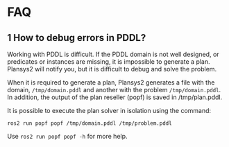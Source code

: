 # FAQ

## 1 How to debug errors in PDDL?

Working with PDDL is difficult. If the PDDL domain is not well designed, or predicates or instances are missing, it is impossible to generate a plan. Plansys2 will notify you, but it is difficult to debug and solve the problem.

When it is required to generate a plan, Plansys2 generates a file with the domain, `/tmp/domain.pddl` and another with the problem `/tmp/domain.pddl`. In addition, the output of the plan reseller (popf) is saved in /tmp/plan.pddl.

It is possible to execute the plan solver in isolation using the command:

```ros2 run popf popf /tmp/domain.pddl /tmp/problem.pddl```

Use `ros2 run popf popf -h` for more help.